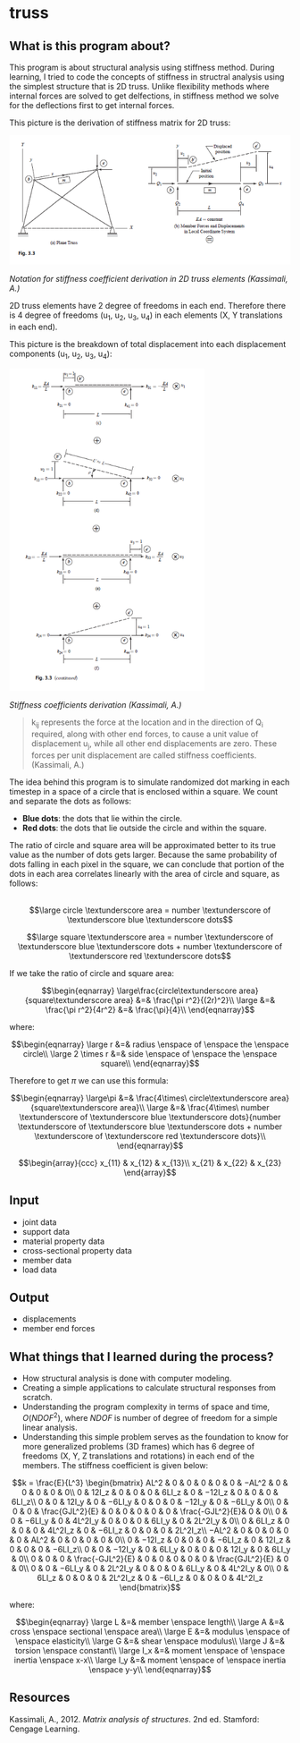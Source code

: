 # truss

## What is this program about?
This program is about structural analysis using stiffness method. 
During learning, I tried to code the concepts of stiffness in structral analysis using the simplest structure that is 2D truss.
Unlike flexibility methods where internal forces are solved to get delfections, in stiffness method we solve for the deflections first to get internal forces.

This picture is the derivation of stiffness matrix for 2D truss:

<img src="img/1.PNG" alt="2D truss structural elements" width="700"/>

*Notation for stiffness coefficient derivation in 2D truss elements (Kassimali, A.)*

2D truss elements have 2 degree of freedoms in each end. Therefore there is 4 degree of freedoms (u<sub>1</sub>, u<sub>2</sub>, u<sub>3</sub>, u<sub>4</sub>) in each elements (X, Y translations in each end).

This picture is the breakdown of total displacement into each displacement components (u<sub>1</sub>, u<sub>2</sub>, u<sub>3</sub>, u<sub>4</sub>):

<img src="img/2.PNG" alt="2D truss structural elements" width="350"/>

*Stiffness coefficients derivation (Kassimali, A.)*

>k<sub>ij</sub> represents the force at the location and in the direction of Q<sub>i</sub> required,
along with other end forces, to cause a unit value of displacement u<sub>j</sub>,
while all other end displacements are zero. These forces per unit displacement
are called stiffness coefficients. (Kassimali, A.)

The idea behind this program is to simulate randomized dot marking in each timestep in a space of a circle that is enclosed within a square. We count and separate the dots as follows:
- **Blue dots**: the dots that lie within the circle.
- **Red dots**: the dots that lie outside the circle and within the square.

The ratio of circle and square area will be approximated better to its true value as the number of dots gets larger. Because the same probability of dots falling in each pixel in the square, we can conclude that portion of the dots in each area correlates linearly with the area of circle and square, as follows: <br> <br>

$$\large circle \textunderscore area = number \textunderscore of \textunderscore blue \textunderscore dots$$

$$\large square \textunderscore area = number \textunderscore of \textunderscore blue \textunderscore dots + number \textunderscore of \textunderscore red \textunderscore dots$$

If we take the ratio of circle and square area:

$$\begin{eqnarray}
\large\frac{circle\textunderscore area}{square\textunderscore area} &=& \frac{\pi r^2}{(2r)^2}\\
\large &=& \frac{\pi r^2}{4r^2} &=& \frac{\pi}{4}\\
\end{eqnarray}$$

where:

$$\begin{eqnarray}
\large r &=& radius \enspace of \enspace the \enspace circle\\
\large 2 \times r &=& side \enspace of \enspace the \enspace square\\
\end{eqnarray}$$

Therefore to get $\pi$ we can use this formula:

$$\begin{eqnarray}
\large\pi &=& \frac{4\times\ circle\textunderscore area}{square\textunderscore area}\\
\large &=& \frac{4\times\ number \textunderscore of \textunderscore blue \textunderscore dots}{number \textunderscore of \textunderscore blue \textunderscore dots + number \textunderscore of \textunderscore red \textunderscore dots}\\
\end{eqnarray}$$

$$\begin{array}{ccc}
x_{11} & x_{12} & x_{13}\\
x_{21} & x_{22} & x_{23}
\end{array}$$

<!--
$$\begin{array}{ccc}
x_{11} & x_{12} & x_{13}\\
x_{21} & x_{22} & x_{23}
\end{array}$$
$$f(k) = {n \choose k} p^{k} (1-p)^{n-k}$$
$$f(k) = {n \choose k} p^{k} (1-p)^{n-k}$$
\[\begin{align*}2x -12 &= 4\\@lhs(sol)@ &= @rhs(sol)@ \end{align*}\]

$$\phant
-->
## Input
- joint data
- support data
- material property data
- cross-sectional property data
- member data
- load data

## Output
- displacements
- member end forces

## What things that I learned during the process?
- How structural analysis is done with computer modeling.
- Creating a simple applications to calculate structural responses from scratch.
- Understanding the program complexity in terms of space and time, $O(NDOF^2)$, where $NDOF$ is number of degree of freedom for a simple linear analysis.
- Understanding this simple problem serves as the foundation to know for more generalized problems (3D frames) which has 6 degree of freedoms (X, Y, Z translations and rotations) in each end of the members. The stiffness coefficient is given below:

$$k = \frac{E}{L^3}
\begin{bmatrix}
AL^2 & 0 & 0 & 0 & 0 & 0 & −AL^2 & 0 & 0 & 0 & 0 & 0\\
0 & 12I_z & 0 & 0 & 0 & 6LI_z & 0 & −12I_z & 0 & 0 & 0 & 6LI_z\\
0 & 0 & 12I_y & 0 & −6LI_y & 0 & 0 & 0 & −12I_y & 0 & −6LI_y & 0\\
0 & 0 & 0 & \frac{GJL^2}{E} & 0 & 0 & 0 & 0 & 0 & \frac{-GJL^2}{E}& 0 & 0\\
0 & 0 & −6LI_y & 0 & 4L^2I_y & 0 & 0 & 0 & 6LI_y & 0 & 2L^2I_y & 0\\
0 & 6LI_z & 0 & 0 & 0 & 4L^2I_z & 0 & −6LI_z & 0 & 0 & 0 & 2L^2I_z\\
−AL^2 & 0 & 0 & 0 & 0 & 0 & AL^2 & 0 & 0 & 0 & 0 & 0\\
0 & −12I_z & 0 & 0 & 0 & −6LI_z & 0 & 12I_z & 0 & 0 & 0 & −6LI_z\\
0 & 0 & −12I_y & 0 & 6LI_y & 0 & 0 & 0 & 12I_y & 0 & 6LI_y & 0\\
0 & 0 & 0 & \frac{-GJL^2}{E} & 0 & 0 & 0 & 0 & 0 & \frac{GJL^2}{E} & 0 & 0\\
0 & 0 & −6LI_y & 0 & 2L^2I_y & 0 & 0 & 0 & 6LI_y & 0 & 4L^2I_y & 0\\
0 & 6LI_z & 0 & 0 & 0 & 2L^2I_z & 0 & −6LI_z & 0 & 0 & 0 & 4L^2I_z
\end{bmatrix}$$

where:

$$\begin{eqnarray}
\large L &=& member \enspace length\\
\large A &=& cross \enspace sectional \enspace area\\
\large E &=& modulus \enspace of \enspace elasticity\\
\large G &=& shear \enspace modulus\\
\large J &=& torsion \enspace constant\\
\large I_x &=& moment \enspace of \enspace inertia \enspace x-x\\
\large I_y &=& moment \enspace of \enspace inertia \enspace y-y\\
\end{eqnarray}$$


## Resources
Kassimali, A., 2012. *Matrix analysis of structures*. 2nd ed. Stamford: Cengage Learning.